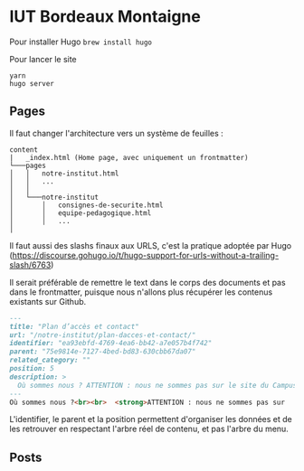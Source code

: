 # IUT Bordeaux Montaigne

Pour installer Hugo `brew install hugo`


Pour lancer le site
```
yarn
hugo server
```

## Pages

Il faut changer l'architecture vers un système de feuilles :
```
content
|   _index.html (Home page, avec uniquement un frontmatter)
└───pages
│   │   notre-institut.html
│   │   ...
│   │
│   └───notre-institut
│       │   consignes-de-securite.html
│       │   equipe-pedagogique.html
│       │   ...
│   
```

Il faut aussi des slashs finaux aux URLS, c'est la pratique adoptée par Hugo (https://discourse.gohugo.io/t/hugo-support-for-urls-without-a-trailing-slash/6763)


Il serait préférable de remettre le text dans le corps des documents et pas dans le frontmatter, puisque nous n'allons plus récupérer les contenus existants sur Github.


```md
---
title: "Plan d’accès et contact"
url: "/notre-institut/plan-dacces-et-contact/"
identifier: "ea93ebfd-4769-4ea6-bb42-a7e057b4f742"
parent: "75e9814e-7127-4bed-bd83-630cbb67da07"
related_category: ""
position: 5
description: >
  Où sommes nous ? ATTENTION : nous ne sommes pas sur le site du Campus
---
Où sommes nous ?<br><br>  <strong>ATTENTION : nous ne sommes pas sur
```


L'identifier, le parent et la position permettent d'organiser les données et de les retrouver en respectant l'arbre réel de contenu, et pas l'arbre du menu.

## Posts

